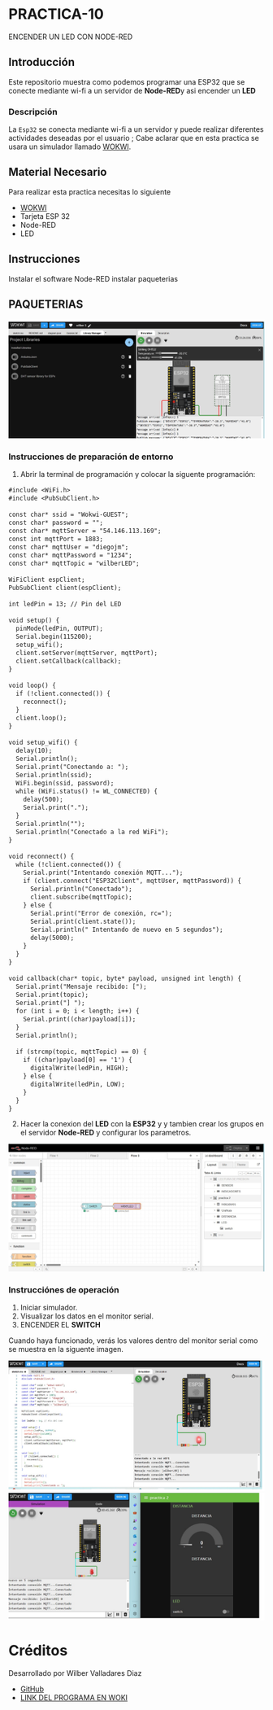 # PRACTICA-10
ENCENDER UN LED CON NODE-RED
## Introducción

Este repositorio muestra como podemos programar una ESP32  que se conecte mediante wi-fi a un servidor de **Node-RED**y asi encender un **LED**



### Descripción

La ```Esp32``` se conecta mediante wi-fi a un servidor y puede realizar diferentes actividades deseadas por el usuario ; Cabe aclarar que en  esta practica se usara un simulador llamado [WOKWI](https://https://wokwi.com/).


## Material Necesario

Para realizar esta practica necesitas lo siguiente

- [WOKWI](https://https://wokwi.com/)
- Tarjeta ESP 32
- Node-RED
- LED

## Instrucciones
Instalar el software Node-RED
instalar paqueterias 


## PAQUETERIAS
![](https://github.com/WilberVD/PRACTICA8/blob/main/librerias.jpg)

### Instrucciones de preparación de entorno 

1. Abrir la terminal de programación y colocar la siguente programación:

```
#include <WiFi.h>
#include <PubSubClient.h>

const char* ssid = "Wokwi-GUEST";
const char* password = "";
const char* mqttServer = "54.146.113.169";
const int mqttPort = 1883;
const char* mqttUser = "diegojm";
const char* mqttPassword = "1234";
const char* mqttTopic = "wilberLED";

WiFiClient espClient;
PubSubClient client(espClient);

int ledPin = 13; // Pin del LED

void setup() {
  pinMode(ledPin, OUTPUT);
  Serial.begin(115200);
  setup_wifi();
  client.setServer(mqttServer, mqttPort);
  client.setCallback(callback);
}

void loop() {
  if (!client.connected()) {
    reconnect();
  }
  client.loop();
}

void setup_wifi() {
  delay(10);
  Serial.println();
  Serial.print("Conectando a: ");
  Serial.println(ssid);
  WiFi.begin(ssid, password);
  while (WiFi.status() != WL_CONNECTED) {
    delay(500);
    Serial.print(".");
  }
  Serial.println("");
  Serial.println("Conectado a la red WiFi");
}

void reconnect() {
  while (!client.connected()) {
    Serial.print("Intentando conexión MQTT...");
    if (client.connect("ESP32Client", mqttUser, mqttPassword)) {
      Serial.println("Conectado");
      client.subscribe(mqttTopic);
    } else {
      Serial.print("Error de conexión, rc=");
      Serial.print(client.state());
      Serial.println(" Intentando de nuevo en 5 segundos");
      delay(5000);
    }
  }
}

void callback(char* topic, byte* payload, unsigned int length) {
  Serial.print("Mensaje recibido: [");
  Serial.print(topic);
  Serial.print("] ");
  for (int i = 0; i < length; i++) {
    Serial.print((char)payload[i]);
  }
  Serial.println();

  if (strcmp(topic, mqttTopic) == 0) {
    if ((char)payload[0] == '1') {
      digitalWrite(ledPin, HIGH);
    } else {
      digitalWrite(ledPin, LOW);
    }
  }
}
```

2. Hacer la conexion del  **LED**  con la **ESP32** y y tambien crear los grupos en el servidor **Node-RED** y configurar los parametros.

![](https://github.com/WilberVD/PRACTICA-10/blob/main/nodred.jpg)


### Instrucciónes de operación

1. Iniciar simulador.
2. Visualizar los datos en el monitor serial.
3. ENCENDER EL **SWITCH** 


Cuando haya funcionado, verás los valores dentro del monitor serial como se muestra en la siguente imagen.

![](https://github.com/WilberVD/PRACTICA-10/blob/main/corriendo.jpg)
![](https://github.com/WilberVD/PRACTICA-10/blob/main/corr2.jpg)

# Créditos

Desarrollado por Wilber Valladares Diaz

- [GitHub](WilberVD (github.com))
- [LINK DEL PROGRAMA EN WOKI](https://wokwi.com/projects/387863774841582593)
